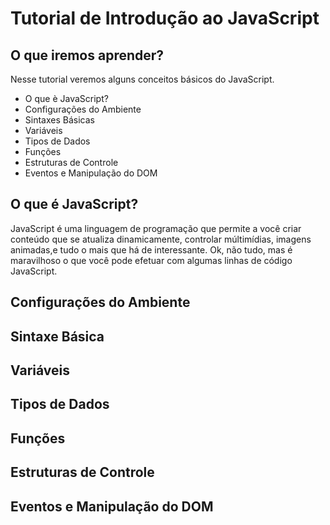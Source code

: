 # Tutorial de Introdução ao JavaScript

## O que iremos aprender?
  Nesse tutorial veremos alguns conceitos básicos do JavaScript.
* O que è JavaScript?
* Configurações do Ambiente
* Sintaxes Básicas
* Variáveis
* Tipos de Dados
* Funções
* Estruturas de Controle
* Eventos e Manipulação do DOM

## O que é JavaScript?
JavaScript é uma linguagem de programação que permite a você criar conteúdo que se atualiza dinamicamente,
controlar múltimídias, imagens animadas,e tudo o mais que há de interessante.
Ok, não tudo, mas é maravilhoso o que você pode efetuar com algumas linhas de código JavaScript.  
## Configurações do Ambiente

## Sintaxe Básica 

## Variáveis

## Tipos de Dados

## Funções

## Estruturas de Controle

## Eventos e Manipulação do DOM
